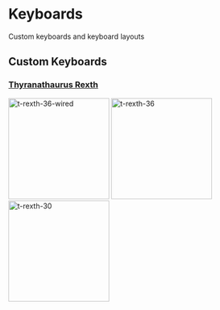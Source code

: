 # Keyboards

Custom keyboards and keyboard layouts

## Custom Keyboards

### [Thyranathaurus Rexth](https://github.com/erhickey/t_rexth)

<img src="https://raw.githubusercontent.com/erhickey/t_rexth/refs/heads/main/t_rexth_36_wired/images/pcb_3d.png" alt="t-rexth-36-wired" width="200"/>
<img src="https://raw.githubusercontent.com/erhickey/t_rexth/refs/heads/main/t_rexth_36/images/t_rexth.jpg" alt="t-rexth-36" width="200"/>
<img src="https://raw.githubusercontent.com/erhickey/t_rexth/refs/heads/main/t_rexth_30/images/choc30_double.jpg" alt="t-rexth-30" width="200"/>
